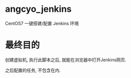 # angcyo_jenkins
CentOS7 一键搭建/配置 Jenkins 环境

# 最终目的
创建虚拟机, 执行此脚本之后, 就能在浏览器中打开Jenkins网页. 

之后配置的任务, 不包含在内.
